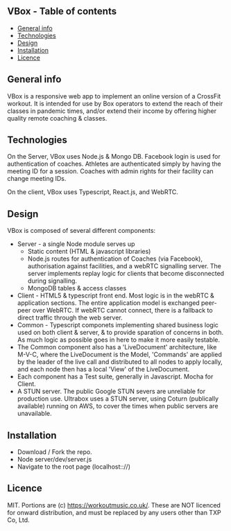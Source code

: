 ## VBox - Table of contents
* [General info](#general-info)
* [Technologies](#technologies)
* [Design](#design)
* [Installation](#installation)
* [Licence](#licence)

## General info
VBox is a responsive web app to implement an online version of a CrossFit workout. It is intended for use by Box operators to extend the reach of their classes in pandemic times, and/or extend their income by offering higher quality remote coaching & classes. 

## Technologies

On the Server, VBox uses Node.js & Mongo DB. Facebook login is used for authentication of coaches. Athletes are authenticated simply by having the meeting ID for a session. Coaches with admin rights for their facility can change meeting IDs. 

On the client, VBox uses Typescript, React.js, and WebRTC. 

## Design
VBox is composed of several different components:
* Server - a single Node module serves up 
  * Static content (HTML & javascript libraries)
  * Node.js routes for authentication of Coaches (via Facebook), authorisation against facilities, and a webRTC signalling server. The server implements replay logic for clients that become disconnected during signalling.
  * MongoDB tables & access classes
* Client - HTML5 & typescript front end. Most logic is in the webRTC & application sections. The entire application model is exchanged peer-peer over WebRTC. If webRTC cannot connect, there is a fallback to direct traffic through the web server.
* Common - Typescript componets implementing shared business logic used on both client & server, & to provide sparation of concerns in both. As much logic as possible goes in here to make it more easily testable.
* The Common component also has a 'LiveDocument' architecture, like M-V-C, where the LiveDocument is the Model, 'Commands' are applied by the leader of the live call and distributed to all nodes to apply locally, and each node then has a local 'View' of the LiveDocument. 
* Each component has a Test suite, generally in Javascript. Mocha for Client. 
* A STUN server. The public Google STUN severs are unreliable for production use. Ultrabox uses a STUN server, using Coturn (publically available) running on AWS, to cover the times when public servers are unavailable.

## Installation
* Download / Fork the repo. 
* Node server/dev/server.js
* Navigate to the root page (localhost:://)

## Licence

MIT.
Portions are (c) https://workoutmusic.co.uk/. These are NOT licenced for onward distribution, and must be replaced by any users other than TXP Co, Ltd.
